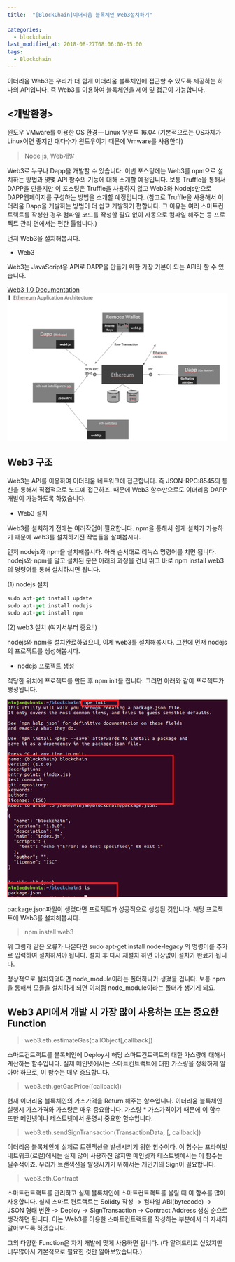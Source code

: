 ```yaml
---
title:  "[BlockChain]이더리움 블록체인_Web3설치하기"

categories:
  - blockchain
last_modified_at: 2018-08-27T08:06:00-05:00
tags:
  - Blockchain
---
```

이더리움 Web3는 우리가 더 쉽게 이더리움 블록체인에 접근할 수 있도록 제공하는 하나의 API입니다. 즉 Web3를 이용하여 블록체인을 제어 및 접근이 가능합니다.

## <개발환경>

윈도우 VMware를 이용한 OS 환경 — Linux 우분투 16.04
(기본적으로는 OS자체가 Linux이면 좋지만 대다수가 윈도우이기 때문에 Vmware를 사용한다)

> Node js, Web개발

Web3로 누구나 Dapp을 개발할 수 있습니다. 이번 포스팅에는 Web3를 npm으로 설치하는 방법과 몇몇 API 함수의 기능에 대해 소개할 예정입니다. 보통 Truffle을 통해서 DAPP을 만들지만 이 포스팅은 Truffle을 사용하지 않고 Web3와 Nodejs만으로 DAPP웹페이지를 구성하는 방법을 소개할 예정입니다. (참고로 Truffle을 사용해서 이더리움 Dapp을 개발하는 방법이 더 쉽고 개발하기 편합니다. 그 이유는 여러 스마트컨트랙트를 작성한 경우 컴파일 코드를 작성할 필요 없이 자동으로 컴파일 해주는 등 프로젝트 관리 면에서는 편한 툴입니다.)

먼저 Web3을 설치해봅시다.

- Web3

Web3는 JavaScript용 API로 DAPP을 만들기 위한 가장 기본이 되는 API라 할 수 있습니다.

[Web3 1.0 Documentation](https://web3js.readthedocs.io/en/1.0/)
![Image Alt 텍스트](/assets/img/architech.png)

## Web3 구조

Web3는 API를 이용하여 이더리움 네트워크에 접근합니다. 즉 JSON-RPC:8545의 통신을 통해서 직접적으로 노드에 접근하죠. 때문에 Web3 함수만으로도 이더리움 DAPP개발이 가능하도록 하였습니다.

- Web3 설치

Web3를 설치하기 전에는 여러작업이 필요합니다. npm을 통해서 쉽게 설치가 가능하기 때문에 web3를 설치하기전 작업들을 살펴봅시다.

먼저 nodejs와 npm을 설치해봅시다. 아래 순서대로 리눅스 명령어를 치면 됩니다. nodejs와 npm을 알고 설치된 분은 아래의 과정을 건너 뛰고 바로 npm install web3의 명령어를 통해 설치하시면 됩니다.

(1) nodejs 설치

```js
sudo apt-get install update
sudo apt-get install nodejs
sudo apt-get install npm
```

(2) web3 설치 (여기서부터 중요!!)

nodejs와 npm을 설치완료하였으니, 이제 web3를 설치해봅시다. 그전에 먼저 nodejs의 프로젝트를 생성해봅시다.

- nodejs 프로젝트 생성

적당한 위치에 프로젝트를 만든 후 npm init을 칩니다. 그러면 아래와 같이 프로젝트가 생성됩니다.

![Image Alt 텍스트](/assets/img/web3_1.png)

package.json파일이 생겼다면 프로젝트가 성공적으로 생성된 것입니다.
해당 프로젝트에 Web3를 설치해봅시다.

> npm install web3

위 그림과 같은 오류가 나온다면 sudo apt-get install node-legacy 의 명령어를 추가로 입력하여 설치하셔야 됩니다. 설치 후 다시 재설치 하면 이상없이 설치가 완료가 됩니다.

정상적으로 설치되었다면 node_module이라는 폴더하나가 생겼을 겁니다. 보통 npm을 통해서 모듈을 설치하게 되면 이처럼 node_module이라는 폴더가 생기게 되요.

## Web3 API에서 개발 시 가장 많이 사용하는 또는 중요한 Function

> web3.eth.estimateGas(callObject[,callback])

스마트컨트랙트를 블록체인에 Deploy시 해당 스마트컨트랙트의 대한 가스량에 대해서 계산하는 함수입니다. 실제 메인넷에서는 스마트컨트랙트에 대한 가스량을 정확하게 알아야 하므로, 이 함수는 매우 중요합니다.

> web3.eth.getGasPrice([callback])

현재 이더리움 블록체인의 가스가격을 Return 해주는 함수입니다. 이더리움 블록체인 실행시 가스가격와 가스량은 매우 중요합니다. 가스량 * 가스가격이기 때문에 이 함수 또한 메인넷이나 테스트넷에서 운영시 중요한 함수입니다.

> web3.eth.sendSignTransaction(TransactionData, [, callback])

이더리움 블록체인에 실제로 트랜잭션을 발생시키기 위한 함수이다. 이 함수는 프라이빗 네트워크(로컬)에서는 실제 많이 사용하진 않지만 메인넷과 테스트넷에서는 이 함수는 필수적이죠. 우리가 트랜잭션을 발생시키기 위해서는 개인키의 Sign이 필요합니다.

> web3.eth.Contract

스마트컨트랙트를 관리하고 실제 블록체인에 스마트컨트랙트를 올릴 때 이 함수를 많이 사용합니다. 실제 스마트 컨트랙트는 Solidty 작성 -> 컴파일 ABI(bytecode) -> JSON 형태 변환 -> Deploy -> SignTransaction -> Contract Address 생성 순으로 생각하면 됩니다. 이는 Web3를 이용한 스마트컨트랙트를 작성하는 부분에서 더 자세히 알아보도록 하겠습니다.

그외 다양한 Function은 자기 개발에 맞게 사용하면 됩니다. (다 알려드리고 싶었지만 너무많아서 기본적으로 필요한 것만 알아보았습니다.)
